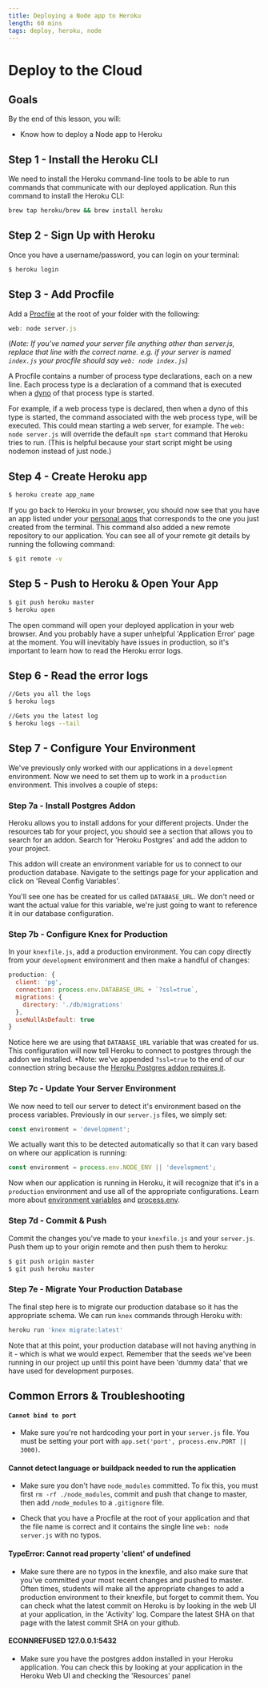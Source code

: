 ```yaml
---
title: Deploying a Node app to Heroku
length: 60 mins
tags: deploy, heroku, node
---
```


# Deploy to the Cloud

## Goals

By the end of this lesson, you will:

* Know how to deploy a Node app to Heroku


## Step 1 - Install the Heroku CLI

We need to install the Heroku command-line tools to be able to run commands that communicate with our deployed application. Run this command to install the Heroku CLI:

```bash
brew tap heroku/brew && brew install heroku
```


## Step 2 - Sign Up with Heroku
Once you have a username/password, you can login on your terminal:

```bash
$ heroku login
```


## Step 3 - Add Procfile
Add a [Procfile](https://devcenter.heroku.com/articles/procfile) at the root of your folder with the following:

```js
web: node server.js
```

(*Note: If you've named your server file anything other than server.js, replace that line with the correct name. e.g. if your server is named `index.js` your procfile should say `web: node index.js`)*

A Procfile contains a number of process type declarations, each on a new line. Each process type is a declaration of a command that is executed when a [dyno](https://devcenter.heroku.com/articles/dynos) of that process type is started.

For example, if a web process type is declared, then when a dyno of this type is started, the command associated with the web process type, will be executed. This could mean starting a web server, for example. The `web: node server.js` will override the default `npm start` command that Heroku tries to run. (This is helpful because your start script might be using nodemon instead of just node.)

## Step 4 - Create Heroku app

```bash
$ heroku create app_name
```

If you go back to Heroku in your browser, you should now see that you have an app listed under your [personal apps](https://dashboard.heroku.com/apps) that corresponds to the one you just created from the terminal. This command also added a new remote repository to our application. You can see all of your remote git details by running the following command:

```bash
$ git remote -v
```

## Step 5 - Push to Heroku & Open Your App

```bash
$ git push heroku master
$ heroku open
```

The open command will open your deployed application in your web browser. And you probably have a super unhelpful 'Application Error' page at the moment. You will inevitably have issues in production, so it's important to learn how to read the Heroku error logs.

## Step 6 - Read the error logs

```bash
//Gets you all the logs
$ heroku logs

//Gets you the latest log
$ heroku logs --tail
```

## Step 7 - Configure Your Environment

We've previously only worked with our applications in a `development` environment. Now we need to set them up to work in a `production` environment. This involves a couple of steps:

### Step 7a - Install Postgres Addon

Heroku allows you to install addons for your different projects. Under the resources tab for your project, you should see a section that allows you to search for an addon. Search for 'Heroku Postgres' and add the addon to your project.

This addon will create an environment variable for us to connect to our production database. Navigate to the settings page for your application and click on 'Reveal Config Variables'.

You'll see one has be created for us called `DATABASE_URL`. We don't need or want the actual value for this variable, we're just going to want to reference it in our database configuration.

### Step 7b - Configure Knex for Production

In your `knexfile.js`, add a production environment. You can copy directly from your `development` environment and then make a handful of changes:

```js
production: {
  client: 'pg',
  connection: process.env.DATABASE_URL + `?ssl=true`,
  migrations: {
    directory: './db/migrations'
  },
  useNullAsDefault: true
}
```

Notice here we are using that `DATABASE_URL` variable that was created for us. This configuration will now tell Heroku to connect to postgres through the addon we installed. *Note: we've appended `?ssl=true` to the end of our connection string because the [Heroku Postgres addon requires it](https://devcenter.heroku.com/articles/heroku-postgresql#heroku-postgres-ssl).

### Step 7c - Update Your Server Environment

We now need to tell our server to detect it's environment based on the process variables. Previously in our `server.js` files, we simply set:

```js
const environment = 'development';
```

We actually want this to be detected automatically so that it can vary based on where our application is running:

```js
const environment = process.env.NODE_ENV || 'development';
```

Now when our application is running in Heroku, it will recognize that it's in a `production` environment and use all of the appropriate configurations. Learn more about [environment variables](https://devcenter.heroku.com/articles/config-vars) and [process.env](https://nodejs.org/api/process.html#process_process_env).

### Step 7d - Commit & Push

Commit the changes you've made to your `knexfile.js` and your `server.js`. Push them up to your origin remote and then push them to heroku:

```bash
$ git push origin master
$ git push heroku master
```

### Step 7e - Migrate Your Production Database

The final step here is to migrate our production database so it has the appropriate schema. We can run `knex` commands through Heroku with:

```bash
heroku run 'knex migrate:latest'
```

Note that at this point, your production database will not having anything in it - which is what we would expect. Remember that the seeds we've been running in our project up until this point have been 'dummy data' that we have used for development purposes. 

## Common Errors & Troubleshooting

#### `Cannot bind to port`

* Make sure you're not hardcoding your port in your `server.js` file. You must be setting your port with `app.set('port', process.env.PORT || 3000)`.


#### Cannot detect language or buildpack needed to run the application

* Make sure you don't have `node_modules` committed. To fix this, you must first `rm -rf ./node_modules`, commit and push that change to master, then add `/node_modules` to a `.gitignore` file.

* Check that you have a Procfile at the root of your application and that the file name is correct and it contains the single line `web: node server.js` with no typos.

#### TypeError: Cannot read property 'client' of undefined

* Make sure there are no typos in the knexfile, and also make sure that you've committed your most recent changes and pushed to master. Often times, students will make all the appropriate changes to add a production environment to their knexfile, but forget to commit them. You can check what the latest commit on Heroku is by looking in the web UI at your application, in the 'Activity' log. Compare the latest SHA on that page with the latest commit SHA on your github.

#### ECONNREFUSED 127.0.0.1:5432

* Make sure you have the postgres addon installed in your Heroku application. You can check this by looking at your application in the Heroku Web UI and checking the 'Resources' panel
